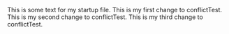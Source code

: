 This is some text for my startup file. 
This is my first change to conflictTest. 
This is my second change to conflictTest. 
This is my third change to conflictTest.